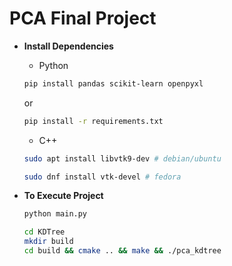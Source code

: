 # PCA Final Project

* **Install Dependencies**
    - Python
    ```bash
    pip install pandas scikit-learn openpyxl
    ```
    or
    ```bash
    pip install -r requirements.txt
    ```
    - C++
    ```bash
    sudo apt install libvtk9-dev # debian/ubuntu
    ```
    ```bash
    sudo dnf install vtk-devel # fedora
    ```



* **To Execute Project**
    ```bash
    python main.py
    ```
    ```bash
    cd KDTree
    mkdir build
    cd build && cmake .. && make && ./pca_kdtree
    ```